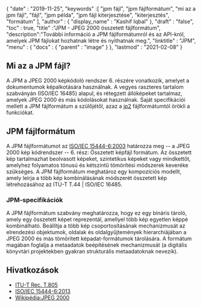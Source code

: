 {
  "date" : "2019-11-25",
  "keywords" :[ "jpm fájl", "jpm fájlformátum", "mi az a jpm fájl", "fájl", "jpm példa", "jpm fájl kiterjesztése", "kiterjesztés", "formátum" ],
  "author" : {
    "display_name" : "Kashif Iqbal"
},
  "draft" : "false",
  "toc" : true,
  "title" :"JPM - JPEG 2000 összetett fájlformátum",
  "description":"További információ a JPM fájlformátumról és az API-król, amelyek JPM fájlokat hozhatnak létre és nyithatnak meg.",
  "linktitle" : "JPM",
  "menu" : {
    "docs" : {
      "parent" : "image"
}
},
  "lastmod" : "2021-02-08"
}

## Mi az a JPM fájl?

A JPM a JPEG 2000 képkódoló rendszer 6. részére vonatkozik, amelyet a dokumentumok képalkotására használnak. A vegyes raszteres tartalom szabványán (ISO/IEC 16485) alapul, és rétegzett állóképeket tartalmaz, amelyek JPEG 2000 és más kódolásokat használnak. Saját specifikációi mellett a JPM fájlformátum a szülőjétől, azaz a [jp2](/hu/image/jp2/) fájlformátumtól örökli a funkciókat.

## JPM fájlformátum

A JPM fájlformátumot az [ISO/IEC 15444-6:2003](https://www.iso.org/standard/61124.html) határozza meg -- a JPEG 2000 kép kódrendszer -- 6. rész: Összetett képfájl formátum. Az összetett kép tartalmazhat beolvasott képeket, szintetikus képeket vagy mindkettőt, amelyhez folyamatos tónusú és kétszintű tömörítési módszerek keveréke szükséges. A JPM fájlformátum meghatároz egy kompozíciós modellt, amely leírja a több kép kombinálásának módszerét összetett kép létrehozásához az ITU-T T.44 | ISO/IEC 16485.

### JPM-specifikációk
A JPM fájlformátum szabvány meghatározza, hogy ez egy bináris tároló, amely egy összetett képet reprezentál, amellyel több kép egyetlen képpé kombinálható. Beállítja a több kép csoportosításának mechanizmusát az elrendezési objektumok, oldalak és oldalgyűjtemények hierarchiájában a JPEG 2000 és más tömörített képadat-formátumok tárolására. A formátum magában foglalja a metaadatok beépítésének mechanizmusát (a digitális könyvtári projektekben gyakran strukturális metaadatoknak nevezik).

## Hivatkozások

* [ITU-T Rec. T.805](https://www.itu.int/rec/T-REC-T.805/en)
* [ISO/IEC 15444-6:2013](https://www.iso.org/standard/61124.html)
* [Wikipédia:JPEG 2000](https://en.wikipedia.org/wiki/JPEG_2000)

